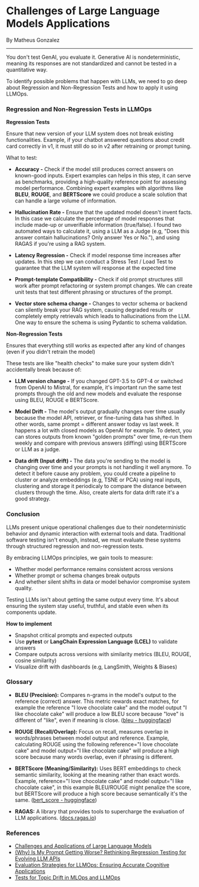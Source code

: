 # Challenges of Large Language Models Applications
By Matheus Gonzalez

---
You don't test GenAI, you evaluate it. Generative AI is nondeterministic, meaning its responses are not standardized and cannot be tested in a quantitative way.

To identify possible problems that happen with LLMs, we need to go deep about Regression and Non-Regression Tests and how to apply it using LLMOps.

### Regression and Non-Regression Tests in LLMOps

**Regression Tests**

Ensure that new version of your LLM system does not break existing functionalities. Example, if your chatbot answered questions about credit card correctly in v1, it must still do so in v2 after retraining or prompt tuning.

What to test: 
- **Accuracy -** Check if the model still produces correct answers on known-good inputs. Expert examples can helps in this step, it can serve as benchmarks, providing a high-quality reference point for assessing model performance. Combining expert examples with algorithms like **BLEU**, **ROUGE**, and **BERTScore** we could produce a scale solution that can handle a large volume of information.

- **Hallucination Rate -** Ensure that the updated model doesn't invent facts. In this case we calculate the percentage of model responses that include made-up or unverifiable information (true/false). I found two automated ways to calculate it, using a LLM as a Judge (e.g, "Does this answer contain hallucinations? Only answer Yes or No."), and using RAGAS if you're using a RAG system.

- **Latency Regression -** Check if model response time increases after updates. In this step we can conduct a Stress Test / Load Test to guarantee that the LLM system will response at the expected time 

- **Prompt-template Compatibility -** Check if old prompt structures still work after prompt refactoring or system prompt changes. We can create unit tests that test different phrasing or structures of the prompt.

- **Vector store schema change -** Changes to vector schema or backend can silently break your RAG system, causing degraded results or completely empty retrievals which leads to hallucinations from the LLM. One way to ensure the schema is using Pydantic to schema validation.

**Non-Regression Tests**

Ensures that everything still works as expected after any kind of changes (even if you didn't retrain the model)

These tests are like "health checks" to make sure your system didn't accidentally break because of:

- **LLM version change -** If you changed GPT-3.5 to GPT-4 or switched from OpenAI to Mistral, for example, it's important run the same test prompts through the old and new models and evaluate the response using BLEU, ROUGE e BERTScore.

- **Model Drift -** The model's output gradually changes over time usually because the model API, retriever, or fine-tuning data has shifted. In other words, same prompt = different answer today vs last week. It happens a lot with closed models as OpenAI for example. To detect, you can stores outputs from known "golden prompts" over time, re-run them weekly and compare with previous answers (diffing) using BERTScore or LLM as a judge.

- **Data drift (Input drift) -** The data you're sending to the model is changing over time and your prompts is not handling it well anymore. To detect it before cause any problem, you could create a pipeline to cluster or analyze embeddings (e.g, TSNE or PCA) using real inputs, clustering and storage it periodicaly to compare the distance between clusters through the time. Also, create alerts for data drift rate it's a good strategy.


### Conclusion

LLMs present unique operational challenges due to their nondeterministic behavior and dynamic interaction with external tools and data. Traditional software testing isn't enough, instead, we must evaluate these systems through structured regression and non-regression tests.

By embracing LLMOps principles, we gain tools to measure:
- Whether model performance remains consistent across versions
- Whether prompt or schema changes break outputs
- And whether silent shifts in data or model behavior compromise system quality.

Testing LLMs isn't about getting the same output every time. It's about ensuring the system stay useful, truthful, and stable even when its components update.

**How to implement**

- Snapshot critical prompts and expected outputs
- Use **pytest** or **LangChain Expression Language (LCEL)** to validate answers
- Compare outputs across versions with similarity metrics (BLEU, ROUGE, cosine similarity)
- Visualize drift with dashboards (e.g, LangSmith, Weights & Biases)


### Glossary

- **BLEU (Precision):** Compares n-grams in the model's output to the reference (correct) answer. This metric rewards exact matches, for example the reference "I love chocolate cake" and the model output "I like chocolate cake" will produce a low BLEU score because "love" is different of "like", even if meaning is close. ([bleu - huggingface](https://huggingface-co.translate.goog/spaces/evaluate-metric/bleu?_x_tr_sl=en&_x_tr_tl=pt&_x_tr_hl=pt&_x_tr_pto=tc))

- **ROUGE (Recall/Overlap):** Focus on recall, measures overlap in words/phrases between model output and reference. Example, calculating ROUGE using the following reference="I love chocolate cake" and model output="I like chocolate cake" will produce a high score because many words overlap, even if phrasing is different.

- **BERTScore (Meaning/Similarity):** Uses BERT embeddings to check semantic similarity, looking at the meaning rather than exact words. Example, reference="I love chocolate cake" and model output="I like chocolate cake", in this example BLEU/ROUGE might penalize the score, but BERTScore will produce a high score because semantically it's the same. ([bert_score - huggingface](https://huggingface.co/spaces/evaluate-metric/bertscore))

- **RAGAS:** A library that provides tools to supercharge the evaluation of LLM applications. ([docs.ragas.io](https://docs.ragas.io/en/stable/))


### References

- [Challenges and Applications of Large Language Models](https://arxiv.org/pdf/2307.10169)
- [(Why) Is My Prompt Getting Worse? Rethinking Regression Testing for Evolving LLM APIs](https://arxiv.org/html/2311.11123v2)
- [Evaluation Strategies for LLMOps: Ensuring Accurate Cognitive Applications](https://medium.com/@fearney/evaluation-strategies-for-llmops-ensuring-accurate-cognitive-applications-b3806dbb74ab)
- [Tests for Topic Drift in MLOps and LLMOps](https://alice-sh-wong.medium.com/tests-for-topic-drift-in-mlops-and-llmops-6dac0eefc3d4)



